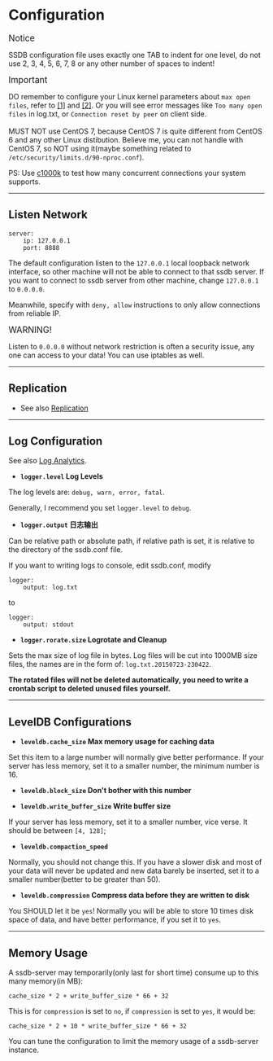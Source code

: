 # Configuration

<span class="label label-info" style="font-size: 120%;">Notice</span>
<div class="alert alert-info">
    SSDB configuration file uses exactly one TAB to indent for one level, do not use 2, 3, 4, 5, 6, 7, 8 or any other number of spaces to indent!
</div>

<span class="label label-warning" style="font-size: 120%;">Important</span>
<div class="alert alert-danger">
	DO remember to configure your Linux kernel parameters about <code>max open files</code>, refer to <a href="http://www.cyberciti.biz/faq/linux-increase-the-maximum-number-of-open-files/">[1]</a> and <a href="http://www.lognormal.com/blog/2012/09/27/linux-tcpip-tuning/">[2]</a>. Or you will see error messages like <code>Too many open files</code> in log.txt, or <code>Connection reset by peer</code> on client side.
	<br/><br/>
	MUST NOT use CentOS 7, because CentOS 7 is quite different from CentOS 6 and any other Linux distibution. Believe me, you can not handle with CentOS 7, so NOT using it(maybe something related to <code>/etc/security/limits.d/90-nproc.conf</code>).
</div>

PS: Use [c1000k](https://github.com/ideawu/c1000k) to test how many concurrent connections your system supports.

---

## Listen Network

    server:
    	ip: 127.0.0.1
    	port: 8888

The default configuration listen to the `127.0.0.1` local loopback network interface, so other machine will not be able to connect to that ssdb server. If you want to connect to ssdb server from other machine, change `127.0.0.1` to `0.0.0.0`.

Meanwhile, specify with `deny, allow` instructions to only allow connections from reliable IP.

<span class="label label-danger" style="font-size: 120%;">WARNING!</span>
<div class="alert alert-danger">
    Listen to <code>0.0.0.0</code> without network restriction is often a security issue, any one can access to your data! You can use iptables as well.
</div>

---

## Replication

* See also [Replication](./replication.html)

---

## Log Configuration

See also [Log Analytics](./logs.html).

* __`logger.level` Log Levels__

The log levels are: `debug, warn, error, fatal`.

Generally, I recommend you set `logger.level` to `debug`.

* __`logger.output` 日志输出__

Can be relative path or absolute path, if relative path is set, it is relative to the directory of the ssdb.conf file.

If you want to writing logs to console, edit ssdb.conf, modify

	logger:
		output: log.txt

to

	logger:
		output: stdout


* __`logger.rorate.size` Logrotate and Cleanup__

Sets the max size of log file in bytes. Log files will be cut into 1000MB size files, the names are in the form of: `log.txt.20150723-230422`.

__The rotated files will not be deleted automatically, you need to write a crontab script to deleted unused files yourself.__


---

## LevelDB Configurations

* __`leveldb.cache_size` Max memory usage for caching data__

Set this item to a large number will normally give better performance. If your server has less memory, set it to a smaller number, the minimum number is 16.

* __`leveldb.block_size` Don't bother with this number__

* __`leveldb.write_buffer_size` Write buffer size__

If your server has less memory, set it to a smaller number, vice verse. It should be between `[4, 128]`;

* __`leveldb.compaction_speed`__

Normally, you should not change this. If you have a slower disk and most of your data will never be updated and new data barely be inserted, set it to a smaller number(better to be greater than 50).

* __`leveldb.compression` Compress data before they are written to disk__

You SHOULD let it be `yes`! Normally you will be able to store 10 times disk space of data, and have better performance, if you set it to `yes`.


---


## Memory Usage

A ssdb-server may temporarily(only last for short time) consume up to this many memory(in MB):

	cache_size * 2 + write_buffer_size * 66 + 32

This is for `compression` is set to `no`, if `compression` is set to `yes`, it would be:

	cache_size * 2 + 10 * write_buffer_size * 66 + 32

You can tune the configuration to limit the memory usage of a ssdb-server instance.
